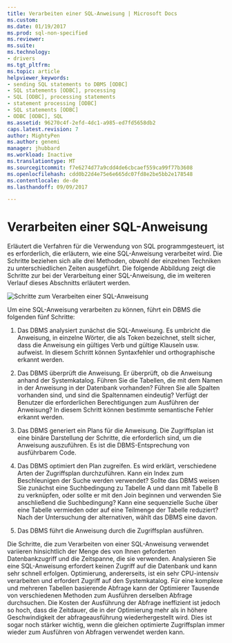 ```yaml
---
title: Verarbeiten einer SQL-Anweisung | Microsoft Docs
ms.custom: 
ms.date: 01/19/2017
ms.prod: sql-non-specified
ms.reviewer: 
ms.suite: 
ms.technology:
- drivers
ms.tgt_pltfrm: 
ms.topic: article
helpviewer_keywords:
- sending SQL statements to DBMS [ODBC]
- SQL statements [ODBC], processing
- SQL [ODBC], processing statements
- statement processing [ODBC]
- SQL statements [ODBC]
- ODBC [ODBC], SQL
ms.assetid: 96270c4f-2efd-4dc1-a985-ed7fd5658db2
caps.latest.revision: 7
author: MightyPen
ms.author: genemi
manager: jhubbard
ms.workload: Inactive
ms.translationtype: MT
ms.sourcegitcommit: f7e6274d77a9cdd4de6cbcaef559ca99f77b3608
ms.openlocfilehash: cdd0b22d4e75e6e665dc07fd8e2be5bb2e178548
ms.contentlocale: de-de
ms.lasthandoff: 09/09/2017

---
```

# <a name="processing-a-sql-statement"></a>Verarbeiten einer SQL-Anweisung
Erläutert die Verfahren für die Verwendung von SQL programmgesteuert, ist es erforderlich, die erläutern, wie eine SQL-Anweisung verarbeitet wird. Die Schritte beziehen sich alle drei Methoden, obwohl der einzelnen Techniken zu unterschiedlichen Zeiten ausgeführt. Die folgende Abbildung zeigt die Schritte zur bei der Verarbeitung einer SQL-Anweisung, die im weiteren Verlauf dieses Abschnitts erläutert werden.  
  
 ![Schritte zum Verarbeiten einer SQL-Anweisung](../../odbc/reference/media/pr01.gif "pr01")  
  
 Um eine SQL-Anweisung verarbeiten zu können, führt ein DBMS die folgenden fünf Schritte:  
  
1.  Das DBMS analysiert zunächst die SQL-Anweisung. Es umbricht die Anweisung, in einzelne Wörter, die als Token bezeichnet, stellt sicher, dass die Anweisung ein gültiges Verb und gültige Klauseln usw. aufweist. In diesem Schritt können Syntaxfehler und orthographische erkannt werden.  
  
2.  Das DBMS überprüft die Anweisung. Er überprüft, ob die Anweisung anhand der Systemkatalog. Führen Sie die Tabellen, die mit dem Namen in der Anweisung in der Datenbank vorhanden? Führen Sie alle Spalten vorhanden sind, und sind die Spaltennamen eindeutig? Verfügt der Benutzer die erforderlichen Berechtigungen zum Ausführen der Anweisung? In diesem Schritt können bestimmte semantische Fehler erkannt werden.  
  
3.  Das DBMS generiert ein Plans für die Anweisung. Die Zugriffsplan ist eine binäre Darstellung der Schritte, die erforderlich sind, um die Anweisung auszuführen. Es ist die DBMS-Entsprechung von ausführbarem Code.  
  
4.  Das DBMS optimiert den Plan zugreifen. Es wird erklärt, verschiedene Arten der Zugriffsplan durchzuführen. Kann ein Index zum Beschleunigen der Suche werden verwendet? Sollte das DBMS weisen Sie zunächst eine Suchbedingung zu Tabelle A und dann mit Tabelle B zu verknüpfen, oder sollte er mit den Join beginnen und verwenden Sie anschließend die Suchbedingung? Kann eine sequenzielle Suche über eine Tabelle vermieden oder auf eine Teilmenge der Tabelle reduziert? Nach der Untersuchung der alternativen, wählt das DBMS eine davon.  
  
5.  Das DBMS führt die Anweisung durch die Zugriffsplan ausführen.  
  
 Die Schritte, die zum Verarbeiten von einer SQL-Anweisung verwendet variieren hinsichtlich der Menge des von Ihnen geforderten Datenbankzugriff und die Zeitspanne, die sie verwenden. Analysieren Sie eine SQL-Anweisung erfordert keinen Zugriff auf die Datenbank und kann sehr schnell erfolgen. Optimierung, andererseits, ist ein sehr CPU-intensiv verarbeiten und erfordert Zugriff auf den Systemkatalog. Für eine komplexe und mehreren Tabellen basierende Abfrage kann der Optimierer Tausende von verschiedenen Methoden zum Ausführen derselben Abfrage durchsuchen. Die Kosten der Ausführung der Abfrage ineffizient ist jedoch so hoch, dass die Zeitdauer, die in der Optimierung mehr als in höhere Geschwindigkeit der abfrageausführung wiederhergestellt wird. Dies ist sogar noch stärker wichtig, wenn die gleichen optimierte Zugriffsplan immer wieder zum Ausführen von Abfragen verwendet werden kann.

